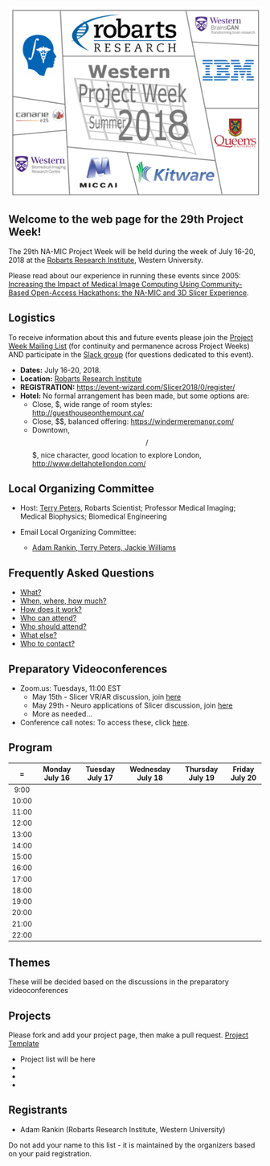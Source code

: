 ![PW29](PW29.png)
## Welcome to the web page for the 29th Project Week!
The 29th NA-MIC Project Week will be held during the week of July 16-20, 2018 at the [Robarts Research Institute](http://www.robarts.ca/), Western University.

Please read about our experience in running these events since 2005: [Increasing the Impact of Medical Image Computing Using
Community-Based Open-Access Hackathons: the NA-MIC and 3D Slicer Experience](http://www.spl.harvard.edu/publications/item/view/3004).

## Logistics

To receive information about this and future events please join the [Project Week Mailing List](https://public.kitware.com/mailman/listinfo/na-mic-project-week) (for continuity and permanence across Project Weeks) AND participate in the [Slack group](https://join.slack.com/t/spww/shared_invite/enQtMzEwMjA0MDc3ODc5LTc1NDg0MzdlZjE1NmExNzgyNmY5ZmJhZTZkYjc1MmMzMjgxZDdhMjU2ZDIyMTZhODc4YjFmYWNiZjQyNDYwMjU) (for questions dedicated to this event).

+ **Dates:** July 16-20, 2018.
+ **Location:** [Robarts Research Institute](https://www.google.ca/maps/@43.0113638,-81.2738561,3a,75y,340.63h,93.84t/data=!3m6!1e1!3m4!1sqB04BofO2fkNxgxlzynSRA!2e0!7i13312!8i6656)
+ **REGISTRATION:** https://event-wizard.com/Slicer2018/0/register/
+ **Hotel:** No formal arrangement has been made, but some options are:
  + Close, $, wide range of room styles: http://guesthouseonthemount.ca/
  + Close, $$, balanced offering: https://windermeremanor.com/
  + Downtown, $$/$$$, nice character, good location to explore London, http://www.deltahotellondon.com/

## Local Organizing Committee
 
- Host: [Terry Peters](http://www.robarts.ca/terry-peters), Robarts Scientist; Professor Medical Imaging; Medical Biophysics; Biomedical Engineering

- Email Local Organizing Committee:
  - [Adam Rankin, Terry Peters, Jackie Williams](mailto:arankin@robarts.ca,tpeters@robarts.ca,jwilliams@robarts.ca?cc=tkapur@bwh.harvard.edu&subject=ProjectWeek28)

## Frequently Asked Questions

+ [What?](../README.md#what)
+ [When, where, how much?](../README.md#when-where-how-much)
+ [How does it work?](../README.md#how-does-it-work)
+ [Who can attend?](../README.md#who-can-attend)
+ [Who should attend?](../README.md#who-should-attend)
+ [What else?](../README.md#what-else)
+ [Who to contact?](../README.md#who-to-contact)

## Preparatory Videoconferences

+ Zoom.us: Tuesdays, 11:00 EST
  + May 15th - Slicer VR/AR discussion, join [here](https://zoom.us/j/188326641)
  + May 29th - Neuro applications of Slicer discussion, join [here](https://zoom.us/j/364315803)
  + More as needed...
+ Conference call notes: To access these, click [here](PreparatoryMeetingsNotes.md).

## Program
|   =    |Monday July 16 | Tuesday July 17 | Wednesday July 18 | Thursday July 19 | Friday July 20
|:---:   |     :---:     |     :---:       |     :---:         |     :---:        |     :---:    
|9:00|
|10:00|
|11:00|
|12:00|
|13:00|
|14:00|
|15:00|
|16:00|
|17:00|
|18:00|
|19:00|
|20:00|
|21:00|
|22:00|


## Themes
These will be decided based on the discussions in the preparatory videoconferences


## Projects <a name="ProjectsList"/>
Please fork and add your project page, then make a pull request.
[Project Template](./Projects/Template/README.md)

+ Project list will be here
+ 
+ 
+ 

## Registrants
+ Adam Rankin (Robarts Research Institute, Western University)

Do not add your name to this list - it is maintained by the organizers based on your paid registration.

<!-- ORGANIZERS: please edit REGISTRANTS.md -->
